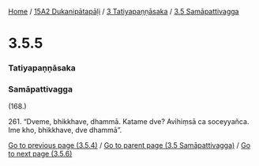 
[Home](/) / [15A2 Dukanipātapāḷi](../../../15A2.md) / [3 Tatiyapaṇṇāsaka](../../3.md) / [3.5 Samāpattivagga](../3.5.md)

# 3.5.5

### Tatiyapaṇṇāsaka

### Samāpattivagga

(168.)

261\. “Dveme, bhikkhave, dhammā. Katame dve? Avihiṃsā ca soceyyañca. Ime kho, bhikkhave, dve dhammā”.

[Go to previous page (3.5.4)](3.5.4.md) / [Go to parent page (3.5 Samāpattivagga)](../3.5.md) / [Go to next page (3.5.6)](3.5.6.md)


